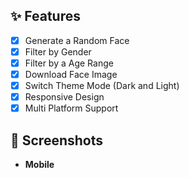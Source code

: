 ## ✨ Features

- [x] Generate a Random Face
- [x] Filter by Gender
- [x] Filter by a Age Range
- [x] Download Face Image
- [x] Switch Theme Mode (Dark and Light)
- [x] Responsive Design
- [x] Multi Platform Support

## 📸 Screenshots

- **Mobile**



